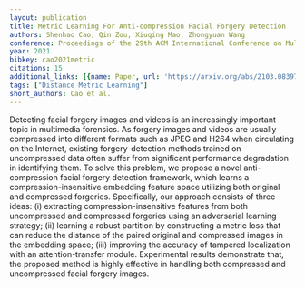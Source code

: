 ```yaml
---
layout: publication
title: Metric Learning For Anti-compression Facial Forgery Detection
authors: Shenhao Cao, Qin Zou, Xiuqing Mao, Zhongyuan Wang
conference: Proceedings of the 29th ACM International Conference on Multimedia
year: 2021
bibkey: cao2021metric
citations: 15
additional_links: [{name: Paper, url: 'https://arxiv.org/abs/2103.08397'}]
tags: ["Distance Metric Learning"]
short_authors: Cao et al.
---
```

Detecting facial forgery images and videos is an increasingly important topic
in multimedia forensics. As forgery images and videos are usually compressed
into different formats such as JPEG and H264 when circulating on the Internet,
existing forgery-detection methods trained on uncompressed data often suffer
from significant performance degradation in identifying them. To solve this
problem, we propose a novel anti-compression facial forgery detection
framework, which learns a compression-insensitive embedding feature space
utilizing both original and compressed forgeries. Specifically, our approach
consists of three ideas: (i) extracting compression-insensitive features from
both uncompressed and compressed forgeries using an adversarial learning
strategy; (ii) learning a robust partition by constructing a metric loss that
can reduce the distance of the paired original and compressed images in the
embedding space; (iii) improving the accuracy of tampered localization with an
attention-transfer module. Experimental results demonstrate that, the proposed
method is highly effective in handling both compressed and uncompressed facial
forgery images.